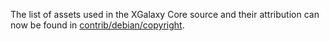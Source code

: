 The list of assets used in the XGalaxy Core source and their attribution can now be found in [contrib/debian/copyright](../contrib/debian/copyright).
